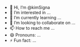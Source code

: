 - 👋 Hi, I’m @kimSigna
- 👀 I’m interested in ...
- 🌱 I’m currently learning ...
- 💞️ I’m looking to collaborate on ...
- 📫 How to reach me ...
- 😄 Pronouns: ...
- ⚡ Fun fact: ...

<!---
kimSigna/kimSigna is a ✨ special ✨ repository because its `README.md` (this file) appears on your GitHub profile.
You can click the Preview link to take a look at your changes.
--->
